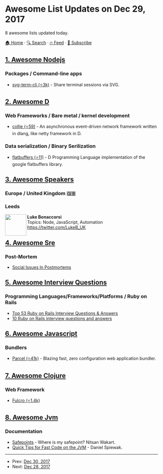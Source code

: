 # Awesome List Updates on Dec 29, 2017

8 awesome lists updated today.

[🏠 Home](/README.md) · [🔍 Search](https://test.trackawesomelist.com/search/) · [🔥 Feed](https://test.trackawesomelist.com/feed.xml) · [📮 Subscribe](https://trackawesomelist.us17.list-manage.com/subscribe?u=d2f0117aa829c83a63ec63c2f&id=36a103854c)



## [1. Awesome Nodejs](/content/sindresorhus/awesome-nodejs/README.md)

### Packages / Command-line apps

*   [svg-term-cli (⭐3k)](https://github.com/marionebl/svg-term-cli) - Share terminal sessions via SVG.

## [2. Awesome D](/content/dlang-community/awesome-d/README.md)

### Web Frameworks / Bare metal / kernel development

*   [collie (⭐59)](https://github.com/huntlabs/collie) -  An asynchronous event-driven network framework written in dlang, like netty framework in D.

### Data serialization / Binary Serilization

*   [flatbuffers (⭐11)](https://github.com/huntlabs/flatbuffers) - D Programming Language implementation of the google flatbuffers library.

## [3. Awesome Speakers](/content/karlhorky/awesome-speakers/README.md)

### Europe / United Kingdom 🇬🇧

### Leeds

<img src="https://res.cloudinary.com/dsscw65fc/image/twitter_name/LukeB_UK" height="70px" width="70px" align="left" alt="" />

**Luke Bonaccorsi**\
Topics: Node, JavaScript, Automation\
<https://twitter.com/LukeB_UK>

## [4. Awesome Sre](/content/dastergon/awesome-sre/README.md)

### Post-Mortem

*   [Social Issues In Postmortems](https://medium.com/@allspaw/social-issues-in-postmortems-d48dde624d18)

## [5. Awesome Interview Questions](/content/DopplerHQ/awesome-interview-questions/README.md)

### Programming Languages/Frameworks/Platforms / Ruby on Rails

*   [Top 53 Ruby on Rails Interview Questions & Answers](https://career.guru99.com/top-34-ruby-on-rail-interview-questions/)
*   [10 Ruby on Rails interview questions and answers](https://www.upwork.com/i/interview-questions/ruby-on-rails/)

## [6. Awesome Javascript](/content/sorrycc/awesome-javascript/README.md)

### Bundlers

*   [Parcel (⭐41k)](https://github.com/parcel-bundler/parcel) - Blazing fast, zero configuration web application bundler.

## [7. Awesome Clojure](/content/razum2um/awesome-clojure/README.md)

### Web Framework

*   [Fulcro (⭐1.4k)](https://github.com/fulcrologic/fulcro)

## [8. Awesome Jvm](/content/deephacks/awesome-jvm/README.md)

### Documentation

*   [Safepoints](http://psy-lob-saw.blogspot.se/2014/03/where-is-my-safepoint.html) - Where is my safepoint? Nitsan Wakart.
*   [Quick Tips for Fast Code on the JVM](https://gist.github.com/djspiewak/464c11307cabc80171c90397d4ec34ef) - Daniel Spiewak.

---

- Prev: [Dec 30, 2017](/content/2017/12/30/README.md)
- Next: [Dec 28, 2017](/content/2017/12/28/README.md)